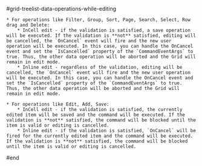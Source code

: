 #grid-treelist-data-operations-while-editing

    * For operations like Filter, Group, Sort, Page, Search, Select, Row drag and Delete:
        * InCell edit - if the validation is satisfied, a save operation will be executed. If the validation is **not** satisfied, editing will be cancelled, the `OnCancel` event will fire and the new user operation will be executed. In this case, you can handle the OnCancel event and set the `IsCancelled` property of the `CommandEventArgs` to true. Thus, the other data operation will be aborted and the Grid will remain in edit mode.
        * Inline edit - regardless of the validation, editing will be cancelled, the `OnCancel` event will fire and the new user operation will be executed. In this case, you can handle the OnCancel event and set the `IsCancelled` property of the `CommandEventArgs` to true. Thus, the other data operation will be aborted and the Grid will remain in edit mode.

    * For operations like Edit, Add, Save:
        * InCell edit - if the validation is satisfied, the currently edited item will be saved and the command will be executed. If the validation is **not** satisfied, the command will be blocked until the item is valid or editing is cancelled.
        * Inline edit - if the validation is satisfied, `OnCancel` will be fired for the currently edited item and the command will be executed. If the validation is **not** satisfied, the command will be blocked until the item is valid or editing is cancelled.
#end